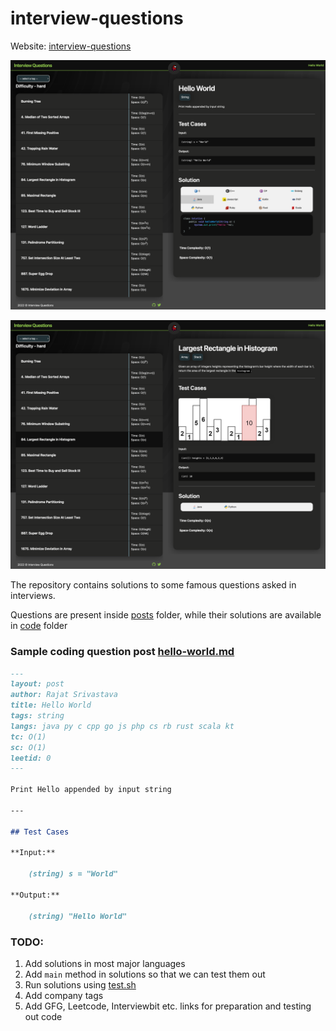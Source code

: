 # interview-questions

Website: [interview-questions](https://rajat19.github.io/interview-questions/)

![Screenshot](assets/img/global/ss.png)

![Screenshot](assets/img/global/ss2.png)

The repository contains solutions to some famous questions asked in interviews.

Questions are present inside [posts](/posts) folder, while their solutions are available in [code](_includes/code) folder

### Sample coding question post [hello-world.md](/hello-world.md)

```markdown
---
layout: post
author: Rajat Srivastava
title: Hello World
tags: string
langs: java py c cpp go js php cs rb rust scala kt
tc: O(1)
sc: O(1)
leetid: 0
---

Print Hello appended by input string

---

## Test Cases

**Input:** 
	
	(string) s = "World"

**Output:** 

	(string) "Hello World"
```

### TODO:
1. Add solutions in most major languages
2. Add `main` method in solutions so that we can test them out
3. Run solutions using [test.sh](/test.sh)
4. Add company tags
5. Add GFG, Leetcode, Interviewbit etc. links for preparation and testing out code
